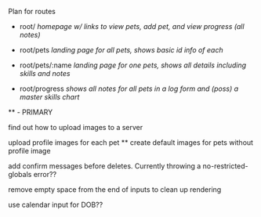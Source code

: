 Plan for routes

- root/             *homepage w/ links to view pets, add pet, and view progress (all notes)*

- root/pets         *landing page for all pets, shows basic id info of each*

- root/pets/:name   *landing page for one pets, shows all details including skills and notes*

- root/progress     *shows all notes for all pets in a log form and (poss) a master skills chart*




** - PRIMARY

find out how to upload images to a server

upload profile images for each pet
  ** create default images for pets without profile image

add confirm messages before deletes. Currently throwing a no-restricted-globals error??

remove empty space from the end of inputs to clean up rendering

use calendar input for DOB??
